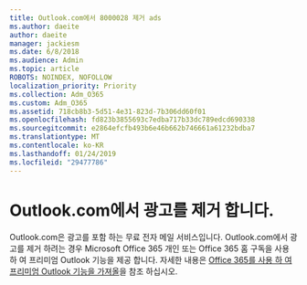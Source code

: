 ```yaml
---
title: Outlook.com에서 8000028 제거 ads
ms.author: daeite
author: daeite
manager: jackiesm
ms.date: 6/8/2018
ms.audience: Admin
ms.topic: article
ROBOTS: NOINDEX, NOFOLLOW
localization_priority: Priority
ms.collection: Adm_O365
ms.custom: Adm_O365
ms.assetid: 718cb8b3-5d51-4e31-823d-7b306dd60f01
ms.openlocfilehash: fd823b3855693c7edba717b33dc789edcd690338
ms.sourcegitcommit: e2864efcfb493b6e46b662b746661a61232bdba7
ms.translationtype: MT
ms.contentlocale: ko-KR
ms.lasthandoff: 01/24/2019
ms.locfileid: "29477786"
---
```

# <a name="remove-ads-in-outlookcom"></a>Outlook.com에서 광고를 제거 합니다.

Outlook.com은 광고를 포함 하는 무료 전자 메일 서비스입니다. Outlook.com에서 광고를 제거 하려는 경우 Microsoft Office 365 개인 또는 Office 365 홈 구독을 사용 하 여 프리미엄 Outlook 기능을 제공 합니다. 자세한 내용은 [Office 365를 사용 하 여 프리미엄 Outlook 기능을 가져올](https://go.microsoft.com/fwlink/?linkid=872181)을 참조 하십시오.
  

